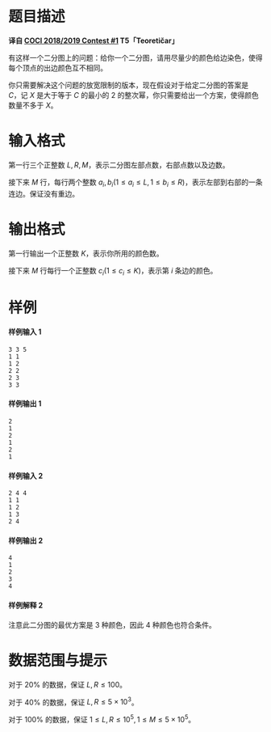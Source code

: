 
# 题目描述

**译自 [COCI 2018/2019 Contest #1](http://www.hsin.hr/coci/contest1_tasks.pdf) T5「Teoretičar」**

有这样一个二分图上的问题：给你一个二分图，请用尽量少的颜色给边染色，使得每个顶点的出边颜色互不相同。

你只需要解决这个问题的放宽限制的版本，现在假设对于给定二分图的答案是 $C$，记 $X$ 是大于等于 $C$ 的最小的 $2$ 的整次幂，你只需要给出一个方案，使得颜色数量不多于 $X$。


# 输入格式

第一行三个正整数 $L, R, M$，表示二分图左部点数，右部点数以及边数。

接下来 $M$ 行，每行两个整数 $a_i, b_i(1\le a_i \le L, 1\le b_i \le R)$，表示左部到右部的一条连边。保证没有重边。


# 输出格式

第一行输出一个正整数 $K$，表示你所用的颜色数。

接下来 $M$ 行每行一个正整数 $c_i(1\le c_i \le K)$，表示第 $i$ 条边的颜色。


# 样例

#### 样例输入 1

```plain
3 3 5
1 1
1 2
2 2
2 3
3 3
```

#### 样例输出 1

```plain
2
1
2
1
2
1
```

#### 样例输入 2

```plain
2 4 4
1 1
1 2
1 3
2 4
```

#### 样例输出 2

```plain
4
1
2
3
4
```

#### 样例解释 2

注意此二分图的最优方案是 $3$ 种颜色，因此 $4$ 种颜色也符合条件。

# 数据范围与提示

对于 $20\%$ 的数据，保证 $L, R \le 100$。

对于 $40\%$ 的数据，保证 $L, R \le 5 \times 10^3$。

对于 $100\%$ 的数据，保证 $1\le L, R\le 10^5, 1\le M \le 5\times 10^5$。

